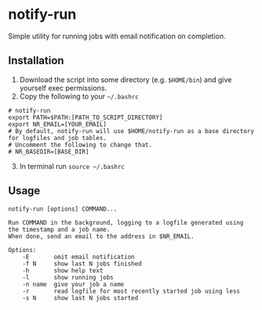# notify-run

Simple utility for running jobs with email notification on completion.

## Installation

1. Download the script into some directory (e.g. `$HOME/bin`) and give yourself exec permissions.
2. Copy the following to your `~/.bashrc`

```
# notify-run
export PATH=$PATH:[PATH_TO_SCRIPT_DIRECTORY]
export NR_EMAIL=[YOUR_EMAIL]
# By default, notify-run will use $HOME/notify-run as a base directory for logfiles and job tables.
# Uncomment the following to change that.
# NR_BASEDIR=[BASE_DIR]
```

3. In terminal run `source ~/.bashrc`

## Usage
```
notify-run [options] COMMAND...

Run COMMAND in the background, logging to a logfile generated using the timestamp and a job name.
When done, send an email to the address in $NR_EMAIL.

Options:
    -E       omit email notification
    -f N     show last N jobs finished
    -h       show help text
    -l       show running jobs
    -n name  give your job a name
    -r       read logfile for most recently started job using less
    -s N     show last N jobs started
```
